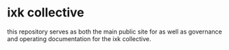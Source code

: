 # ixk collective

this repository serves as both the main public site for as well as governance and operating documentation for
the ixk collective.
